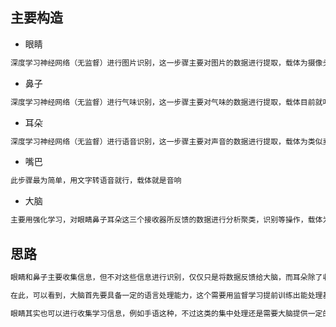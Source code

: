 ## 主要构造
- 眼睛
```bash
深度学习神经网络（无监督）进行图片识别，这一步骤主要对图片的数据进行提取，载体为摄像头
```

- 鼻子
```bash
深度学习神经网络（无监督）进行气味识别，这一步骤主要对气味的数据进行提取，载体目前就叫它气味收集器吧
```

- 耳朵
```bash
深度学习神经网络（无监督）进行语音识别，这一步骤主要对声音的数据进行提取，载体为类似麦克风的东西
```

- 嘴巴
```bash
此步骤最为简单，用文字转语音就行，载体就是音响
```

- 大脑
```bash
主要用强化学习，对眼睛鼻子耳朵这三个接收器所反馈的数据进行分析聚类，识别等操作，载体为软件程序
```
## 思路

```bash
眼睛和鼻子主要收集信息，但不对这些信息进行识别，仅仅只是将数据反馈给大脑，而耳朵除了收集数据信息之外，还能对类似“这个是...”这样的学习数据用额外的通道反馈给大脑，大脑将会对此前看到的信息进行匹配，学习
```
```bash
在此，可以看到，大脑首先要具备一定的语言处理能力，这个需要用监督学习提前训练出能处理基本语言的能力，来为大脑程序的匹配学习提供一定的支持
```
```bash
眼睛其实也可以进行收集学习信息，例如手语这种，不过这类的集中处理还是需要大脑提供一定的学习能力的支持
```
